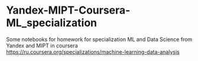 # Yandex-MIPT-Coursera-ML_specialization
Some notebooks for homework for specialization ML and Data Science from Yandex and MIPT in coursera
https://ru.coursera.org/specializations/machine-learning-data-analysis
